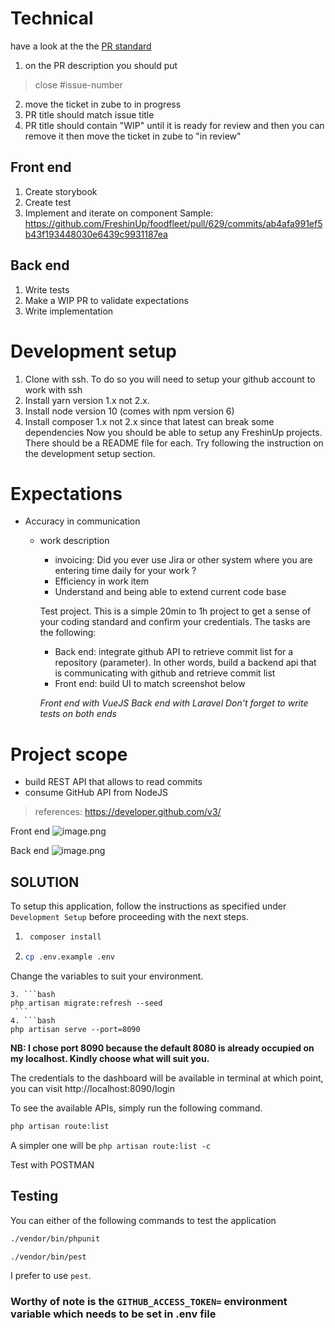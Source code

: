 # Technical
have a look at the the [PR standard](https://github.com/FreshinUp/fresh-platform/blob/master/docs/pull-request-standards.md)
1. on the PR description you should put 
> close #issue-number
2. move the ticket in zube to in progress
3. PR title should match issue title
4. PR title should contain "WIP" until it is ready for review and then you can remove it then move the ticket in zube to "in review"

## Front end 
1. Create storybook
2. Create test
2. Implement and iterate on component
Sample: https://github.com/FreshinUp/foodfleet/pull/629/commits/ab4afa991ef5b43f193448030e6439c9931187ea

## Back end
1. Write tests
2. Make a WIP PR to validate expectations 
3. Write implementation

# Development setup
1. Clone with ssh. To do so you will need to setup your github account to work with ssh
2. Install yarn version 1.x not 2.x.
3. Install node version 10 (comes with npm version 6)
4. Install composer 1.x not 2.x since that latest can break some dependencies
Now you should be able to setup any FreshinUp projects. There should be a README file for each. Try following the instruction on the development setup section.  

# Expectations
- Accuracy in communication
  * work description
    * invoicing: Did you ever use Jira or other system where you are entering time daily for your work ?
    - Efficiency in work item
    - Understand and being able to extend current code base

    Test project. This is a simple 20min to 1h project to get a sense of your coding standard and confirm your credentials. The tasks are the following:
    - Back end: integrate github API to retrieve commit list for a repository (parameter). In other words, build a backend api that is communicating with github and retrieve commit list
    - Front end: build UI to match screenshot below

    *Front end with VueJS*
    *Back end with Laravel*
    *Don't forget to write tests on both ends*
# Project scope
- build REST API that allows to read commits
- consume GitHub API from NodeJS
> references: https://developer.github.com/v3/

Front end
![image.png](https://zube.io/files/freshinup/396b3e9aae9a2fe3b3d2393edd820da4-image.png)

Back end
![image.png](https://zube.io/files/freshinup/2eabe1e25ef28a227d179b095a3d1022-image.png)

## SOLUTION
To setup this application, follow the instructions as specified under `Development Setup` before proceeding with the next steps.

1. ```bash
    composer install
2. ```bash
   cp .env.example .env
    ```
  Change the variables to suit your environment.
  
   ```
3. ```bash 
   php artisan migrate:refresh --seed
    ```
4. ```bash
   php artisan serve --port=8090
   ```

**NB: I chose port 8090 because the default 8080 is already occupied on my localhost. Kindly choose what will suit you.**

The credentials to the dashboard will be available in terminal at which point, you can visit http://localhost:8090/login

To see the available APIs, simply run the following command.

```bash
php artisan route:list
```

A simpler one will be ```php artisan route:list -c``` 

Test with POSTMAN 

## Testing
You can either of the following commands to test the application

```bash
./vendor/bin/phpunit
```

```bash
./vendor/bin/pest
```

I prefer to use `pest`.

### Worthy of note is the `GITHUB_ACCESS_TOKEN=` environment variable which needs to be set in .env file
